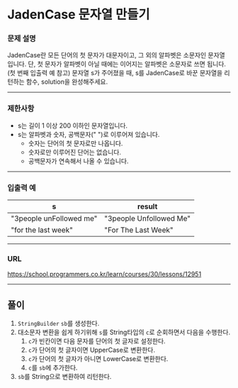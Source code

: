 # JadenCase 문자열 만들기

### 문제 설명

JadenCase란 모든 단어의 첫 문자가 대문자이고, 그 외의 알파벳은 소문자인 문자열입니다. 단, 첫 문자가 알파벳이 아닐 때에는 이어지는 알파벳은 소문자로 쓰면 됩니다. (첫 번째 입출력 예 참고)
문자열 s가 주어졌을 때, s를 JadenCase로 바꾼 문자열을 리턴하는 함수, solution을 완성해주세요.

-----------
### 제한사항

- s는 길이 1 이상 200 이하인 문자열입니다.
- s는 알파벳과 숫자, 공백문자(" ")로 이루어져 있습니다.
  - 숫자는 단어의 첫 문자로만 나옵니다.
  - 숫자로만 이루어진 단어는 없습니다.
  - 공백문자가 연속해서 나올 수 있습니다.

-----------
### 입출력 예

| s                       | result                  |
|-------------------------|-------------------------|
| "3people unFollowed me" | "3people Unfollowed Me" |
| "for the last week"     | "For The Last Week"     |

-----------
### URL

https://school.programmers.co.kr/learn/courses/30/lessons/12951

-----------
## 풀이
1. `StringBuilder` `sb`를 생성한다.
2. 대소문자 변환을 쉽게 하기위해 `s`를 String타입의 `c`로 순회하면서 다음을 수행한다.
   1. `c`가 빈칸이면 다음 문자를 단어의 첫 글자로 설정한다.
   2. `c`가 단어의 첫 글자이면 UpperCase로 변환한다.
   3. `c`가 단어의 첫 글자가 아니면 LowerCase로 변환한다.
   4. `c`를 `sb`에 추가한다.
3. `sb`를 String으로 변환하여 리턴한다.